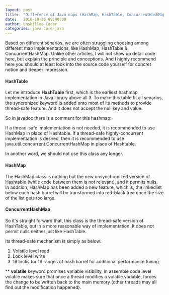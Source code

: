 ```yaml
---
layout: post
title:  "Difference of Java maps (HashMap, HashTable, ConcurrentHashMap)"
date:   2016-10-26 09:00:00
author: Unskilled Coder
categories: java core-java
---
```


Based on different senarios, we are often struggling choosing among different map implementations, like HashMap, HashTable & ConcurrentHashMap. Unlike other articles, I will not show up detail code here, but explain the principle and conceptions. And I highly recommend here you should at least look into the source code yourself for concret notion and deeper impression.

#### HashTable

Let me introduce **HashTable** first, which is the earliest hashmap implementation in Java library above all 3. To make this table fit all senarios, the syncronized keyword is added onto most of its methods to provide thread-safe feature. And it does not accept the null key and value.

So in javadoc there is a comment for this hashmap:

If a thread-safe implementation is not needed, it is recommended to use HashMap in place of Hashtable. If a thread-safe highly-concurrent implementation is desired, then it is recommended to use java.util.concurrent.ConcurrentHashMap in place of Hashtable.

In another word, we should not use this class any longer.

#### HashMap
The HashMap class is nothing but the new unsynchronized version of Hashtable (while code between them is not relevant), and it permits nulls.
<br />
In addition, HashMap has been added a new feature, which is, the linkedlist below each hash barrel will be transformed into red-black tree once the size of the list gets too large.

#### ConcurrentHashMap
So it's straight forward that, this class is the thread-safe version of HashTable, but in a more reasonable way of implementation. It does not permit nulls neither just like HashTable.

Its thread-safe mechanism is simply as below: 
1. Volatile level read
2. Lock level write
3. 16 locks for 16 ranges of hash barrel for additional performance tuning

** **volatile** keyword promises variable visibility, in assemble code level volatile makes sure that once a thread modifies a volatile variable, forces the change to be written back to the main memory (other threads may all find out the modification happened).
